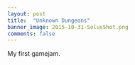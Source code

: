 ```yaml
---
layout: post
title:  "Unknown Dungeons"
banner_image: 2015-10-31-SolusShot.png
comments: false
---
```


My first gamejam.